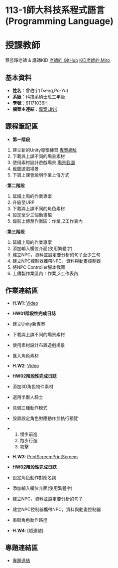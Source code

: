 # 113-1師大科技系程式語言(Programming Language)
# 授課教師
蔡芸琤老師  &  講師KID
[老師的 GitHub](https://github.com/peculab/Database)
[KID老師的 Miro](https://miro.com/app/board/uXjVKizVakM=/)

## 基本資料
- **姓名**：曾伯宇(Tseng,Po-Yu)
- **系級**：科技系碩士班三年級
- **學號**：61171036H
- **檔案主連結**：[專案LINK](https://github.com/PoyuTseng/NTNU1131ProgrammingLanguage_61171036H)

## 課程筆記區
- **第一階段**
1. 建立新的Unity專案練習 [專案網址](https://github.com/PoyuTseng/NTNU1131ProgrammingLanguage_61171036H)
2. 下載與上課不同的場景素材
3. 使用素材設計遊戲場景 [場景截圖](https://github.com/PoyuTseng/NTNU1131ProgrammingLanguage_61171036H)
4. 截圖遊戲場景
5. 下周上課會說明作業上傳方式

-**第二階段**
1. 延續上周的作業專案
2. 升級至URP
3. 下載與上課不同的角色素材
4. 設定至少三個動畫檔
5. 錄影上傳至作業區：作業_2工作表內

-**第三階段**
1. 延續上周的作業專案
2. 添加輸入欄位介面(使用繁體字)
3. 建立NPC，資料並設定要分析的句子至少三句
4. 建立NPC控制器攜帶NPC，資料與動畫控制器
5. 將NPC Controller腳本截圖
6. 上傳製作業區內：作業_3工作表內



   
## 作業連結區
- **H.W1**: [Video](https://github.com/PoyuTseng/NTNU1131ProgrammingLanguage_61171036H)
- **HW01階段性完成日誌**

- 建立Unity新專案
- 下載與上課不同的場景素材
- 使用素材設計布置遊戲場景
- 匯入角色素材


- **H.W2**: [Video](https://drive.google.com/file/d/1Hl8CjZ8ij5JtKv832gpuW3qJF2h_DegW/view?usp=sharing) 
- **HW02階段性完成日誌**

- 添加3D角色物件素材
- 選用半獸人騎士
- 具備三種動作模式
- 設置設定角色對應動作並執行預覽
- 1. 慢步前進
  2. 跑步行進
  3. 攻擊

- **H.W3**: [PrintScreem](https://drive.google.com/file/d/132QGlb60tzutg7H-MO6CKb5O7I5I9jGj/view?usp=drive_link)[PrintScreem](https://drive.google.com/file/d/1MoMX60Fbkb0nmXfFZB0K_nO708ramqYj/view?usp=drive_link)
- **HW02階段性完成日誌**
- 設定角色動作對應名詞
- 添加輸入欄位介面(使用繁體字)
- 建立NPC，資料並設定要分析的句子
- 建立NPC控制器攜帶NPC，資料與動畫控制器
- 串聯角色動作路徑
  
- **H.W4**: [超連結]

## 專題連結區
- [專題連結](超連結)
